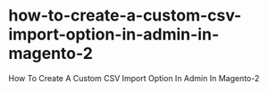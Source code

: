 # how-to-create-a-custom-csv-import-option-in-admin-in-magento-2
How To Create A Custom CSV Import Option In Admin In Magento-2
